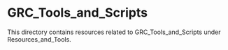 # GRC_Tools_and_Scripts
This directory contains resources related to GRC_Tools_and_Scripts under Resources_and_Tools.
